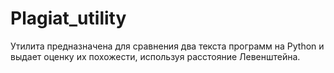 # Plagiat_utility
Утилита предназначена для сравнения два текста программ на Python и выдает оценку их похожести, используя расстояние Левенштейна.
